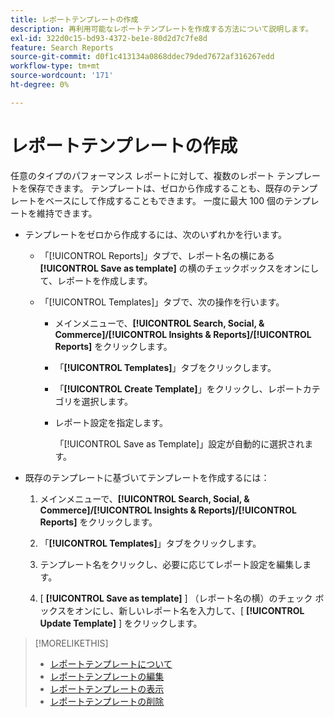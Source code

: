 ```yaml
---
title: レポートテンプレートの作成
description: 再利用可能なレポートテンプレートを作成する方法について説明します。
exl-id: 322d0c15-bd93-4372-be1e-80d2d7c7fe8d
feature: Search Reports
source-git-commit: d0f1c413134a0868ddec79ded7672af316267edd
workflow-type: tm+mt
source-wordcount: '171'
ht-degree: 0%

---
```


# レポートテンプレートの作成

任意のタイプのパフォーマンス レポートに対して、複数のレポート テンプレートを保存できます。 テンプレートは、ゼロから作成することも、既存のテンプレートをベースにして作成することもできます。 一度に最大 100 個のテンプレートを維持できます。

* テンプレートをゼロから作成するには、次のいずれかを行います。

   * 「[!UICONTROL Reports]」タブで、レポート名の横にある **[!UICONTROL Save as template]** の横のチェックボックスをオンにして、レポートを作成します。

   * 「[!UICONTROL Templates]」タブで、次の操作を行います。

      * メインメニューで、**[!UICONTROL Search, Social, & Commerce]/[!UICONTROL Insights & Reports]/[!UICONTROL Reports]** をクリックします。

      * 「**[!UICONTROL Templates]**」タブをクリックします。

      * 「**[!UICONTROL Create Template]**」をクリックし、レポートカテゴリを選択します。

      * レポート設定を指定します。

        「[!UICONTROL Save as Template]」設定が自動的に選択されます。

* 既存のテンプレートに基づいてテンプレートを作成するには：

   1. メインメニューで、**[!UICONTROL Search, Social, & Commerce]/[!UICONTROL Insights & Reports]/[!UICONTROL Reports]** をクリックします。

   1. 「**[!UICONTROL Templates]**」タブをクリックします。

   1. テンプレート名をクリックし、必要に応じてレポート設定を編集します。

   1. [ **[!UICONTROL Save as template]** ] （レポート名の横）のチェック ボックスをオンにし、新しいレポート名を入力して、[ **[!UICONTROL Update Template]** ] をクリックします。

>[!MORELIKETHIS]
>
>* [ レポートテンプレートについて ](template-about.md)
>* [ レポートテンプレートの編集 ](template-edit.md)
>* [ レポートテンプレートの表示 ](template-view.md)
>* [ レポートテンプレートの削除 ](template-delete.md)
